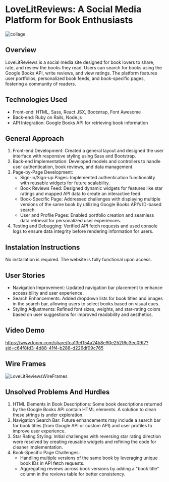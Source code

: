 # LoveLitReviews: A Social Media Platform for Book Enthusiasts

![collage](https://github.com/SaraGolbek/LoveLitReviews/assets/145944090/0167f3c8-8dac-4085-81a9-7ef7e57d15f1)

## Overview
LoveLitReviews is a social media site designed for book lovers to share, rate, and review the books they read. Users can search for books using the Google Books API, write reviews, and view ratings. The platform features user portfolios, personalized book feeds, and book-specific pages, fostering a community of readers.

## Technologies Used
- Front-end: HTML, Sass, React JSX, Bootstrap, Font Awesome
- Back-end: Ruby on Rails, Node.js
- API Integration: Google Books API for retrieving book information

## General Approach
1. Front-end Development: Created a general layout and designed the user interface with responsive styling using Sass and Bootstrap.
2. Back-end Implementation: Developed models and controllers to handle user authentication, book reviews, and data management.
3. Page-by-Page Development:
    - Sign-in/Sign-up Pages: Implemented authentication functionality with reusable widgets for future scalability.
    - Book Reviews Feed: Designed dynamic widgets for features like star ratings and mapped API data to create an interactive feed.
    - Book-Specific Page: Addressed challenges with displaying multiple versions of the same book by utilizing Google Books API’s ID-based search.
    - User and Profile Pages: Enabled portfolio creation and seamless data retrieval for personalized user experiences.
4. Testing and Debugging: Verified API fetch requests and used console logs to ensure data integrity before rendering information for users.

## Instalation Instructions
No installation is required. The website is fully functional upon access.

## User Stories
- Navigation Improvement: Updated navigation bar placement to enhance accessibility and user experience.
- Search Enhancements: Added dropdown lists for book titles and images in the search bar, allowing users to select books based on visual cues.
- Styling Adjustments: Refined font sizes, weights, and star-rating colors based on user suggestions for improved readability and aesthetics.

## Video Demo
https://www.loom.com/share/fca13ef154a24b8e90e252f6c3ec09f7?sid=c64f8fd3-4d88-41f4-b288-d226df09c765

## Wire Frames
![LoveLitReviewsWireFrames](https://github.com/SaraGolbek/LoveLitReviews/assets/145944090/f7f351dd-f1e5-42e9-b90d-2dcd7fc42ca4)

## Unsolved Problems And Hurdles
1. HTML Elements in Book Descriptions: Some book descriptions returned by the Google Books API contain HTML elements. A solution to clean these strings is under exploration.
2. Navigation Search Bar: Future enhancements may include a search bar for book titles (from Google API or custom API) and user profiles to improve user experience.
3. Star Rating Styling: Initial challenges with reversing star rating direction were resolved by creating reusable widgets and refining the code for cleaner implementation.
4. Book-Specific Page Challenges:
    - Handling multiple versions of the same book by leveraging unique book IDs in API fetch requests.
    - Aggregating reviews across book versions by adding a "book title" column in the reviews table for better consistency.


